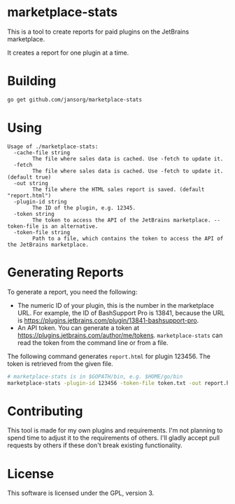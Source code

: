 # marketplace-stats
This is a tool to create reports for paid plugins on the JetBrains marketplace.

It creates a report for one plugin at a time.

# Building
```bash
go get github.com/jansorg/marketplace-stats
```

# Using
```plain
Usage of ./marketplace-stats:
  -cache-file string
        The file where sales data is cached. Use -fetch to update it.
  -fetch
        The file where sales data is cached. Use -fetch to update it. (default true)
  -out string
        The file where the HTML sales report is saved. (default "report.html")
  -plugin-id string
        The ID of the plugin, e.g. 12345.
  -token string
        The token to access the API of the JetBrains marketplace. --token-file is an alternative.
  -token-file string
        Path to a file, which contains the token to access the API of the JetBrains marketplace.
```

# Generating Reports
To generate a report, you need the following:
- The numeric ID of your plugin, this is the number in the marketplace URL. For example, the ID of BashSupport Pro is 13841, because the URL is https://plugins.jetbrains.com/plugin/13841-bashsupport-pro.
- An API token. You can generate a token at https://plugins.jetbrains.com/author/me/tokens. `marketplace-stats` can read the token from the command line or from a file.

The following command generates `report.html` for plugin 123456. The token is retrieved from the given file.
 
```bash
# marketplace-stats is in $GOPATH/bin, e.g. $HOME/go/bin
marketplace-stats -plugin-id 123456 -token-file token.txt -out report.html 
```

# Contributing
This tool is made for my own plugins and requirements. I'm not planning to spend time to adjust it to the requirements of others. I'll gladly accept pull requests by others if these don't break existing functionality.

# License
This software is licensed under the GPL, version 3.